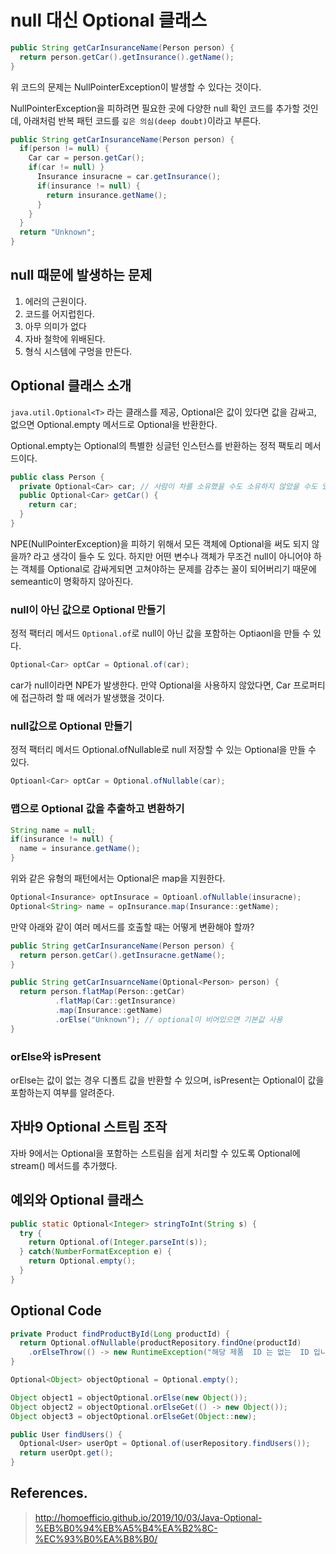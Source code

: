 # null 대신 Optional 클래스

```java
public String getCarInsuranceName(Person person) {
  return person.getCar().getInsurance().getName();
}
```

위 코드의 문제는 NullPointerException이 발생할 수 있다는 것이다.

NullPointerException을 피하려면  필요한 곳에 다양한 null 확인 코드를 추가할 것인데, 아래처럼 반복 패턴 코드를 `깊은 의심(deep doubt)`이라고 부른다.

```java
public String getCarInsuranceName(Person person) {
  if(person != null) {
    Car car = person.getCar();
    if(car != null) }
      Insurance insuracne = car.getInsurance();
      if(insurance != null) {
        return insurance.getName();
      }
    }
  }
  return "Unknown";
}
```

## null 때문에 발생하는 문제

1. 에러의 근원이다.
2. 코드를 어지럽힌다.
3. 아무 의미가 없다
4. 자바 철학에 위배된다.
5. 형식 시스템에 구멍을 만든다.

## Optional<T> 클래스 소개
  
`java.util.Optional<T>` 라는 클래스를 제공, Optional은 값이 있다면 값을 감싸고, 없으면 Optional.empty 메서드로 Optional을 반환한다.

Optional.empty는 Optional의 특별한 싱글턴 인스턴스를 반환하는 정적 팩토리 메서드이다.

```java
public class Person {
  private Optional<Car> car; // 사람이 차를 소유했을 수도 소유하지 않았을 수도 있다.
  public Optional<Car> getCar() {
    return car;
  }
}
```
NPE(NullPointerException)을 피하기 위해서 모든 객체에 Optional을 써도 되지 않을까? 라고 생각이 들수 도 있다. 
하지만 어떤 변수나 객체가 무조건 null이 아니어야 하는 객체를 Optional로 감싸게되면 고쳐야하는 문제를 감추는 꼴이 되어버리기 때문에
semeantic이 명확하지 않아진다.

### null이 아닌 값으로 Optional 만들기

정적 팩터리 메서드 `Optional.of`로 null이 아닌 값을 포함하는 Optiaonl을 만들 수 있다.

```java
Optional<Car> optCar = Optional.of(car);
```

car가 null이라면 NPE가 발생한다. 만약 Optional을 사용하지 않았다면, Car 프로퍼티에 접근하려 할 때 에러가 발생했을 것이다.

### null값으로 Optional 만들기

정적 팩터리 메서드 Optional.ofNullable로 null 저장할 수 있는 Optional을 만들 수 있다.

```java
Optioanl<Car> optCar = Optional.ofNullable(car);
```

### 맵으로 Optional 값을 추출하고 변환하기

```java
String name = null;
if(insurance != null) {
  name = insurance.getName();
}
```

위와 같은 유형의 패턴에서는 Optional은 map을 지원한다.

```java
Optional<Insurance> optInsurace = Optioanl.ofNullable(insuracne);
Optional<String> name = opInsurance.map(Insurance::getName);
```

만약 아래와 같이 여러 메서드를 호출할 때는 어떻게 변환해야 할까?

```java
public String getCarInsuranceName(Person person) {
  return person.getCar().getInsuracne.getName();
}
```

```java
public String getCarInsuarnceName(Optional<Person> person) {
  return person.flatMap(Person::getCar)
          .flatMap(Car::getInsurance)
          .map(Insurance::getName)
          .orElse("Unknown"); // optional이 비어있으면 기본값 사용
}
```

### orElse와 isPresent

orElse는 값이 없는 경우 디폴트 값을 반환할 수 있으며, isPresent는 Optional이 값을 포함하는지 여부를 알려준다.

## 자바9 Optional 스트림 조작

자바 9에서는 Optional을 포함하는 스트림을 쉽게 처리할 수 있도록 Optional에 stream() 메서드를 추가했다.

## 예외와 Optional 클래스

```java
public static Optional<Integer> stringToInt(String s) {
  try {
    return Optional.of(Integer.parseInt(s));
  } catch(NumberFormatException e) {
    return Optional.empty();
  } 
}
```

## Optional Code

```java
private Product findProductById(Long productId) {
  return Optional.ofNullable(productRepository.findOne(productId)
    .orElseThrow(() -> new RuntimeException("해당 제품  ID 는 없는  ID 입니다.");
}
```

```java
Optional<Object> objectOptional = Optional.empty();

Object object1 = objectOptional.orElse(new Object());
Object object2 = objectOptional.orElseGet(() -> new Object());
Object object3 = objectOptional.orElseGet(Object::new);
```

```java
public User findUsers() {
  Optional<User> userOpt = Optional.of(userRepository.findUsers());
  return userOpt.get();
}
```

## References.

> http://homoefficio.github.io/2019/10/03/Java-Optional-%EB%B0%94%EB%A5%B4%EA%B2%8C-%EC%93%B0%EA%B8%B0/
